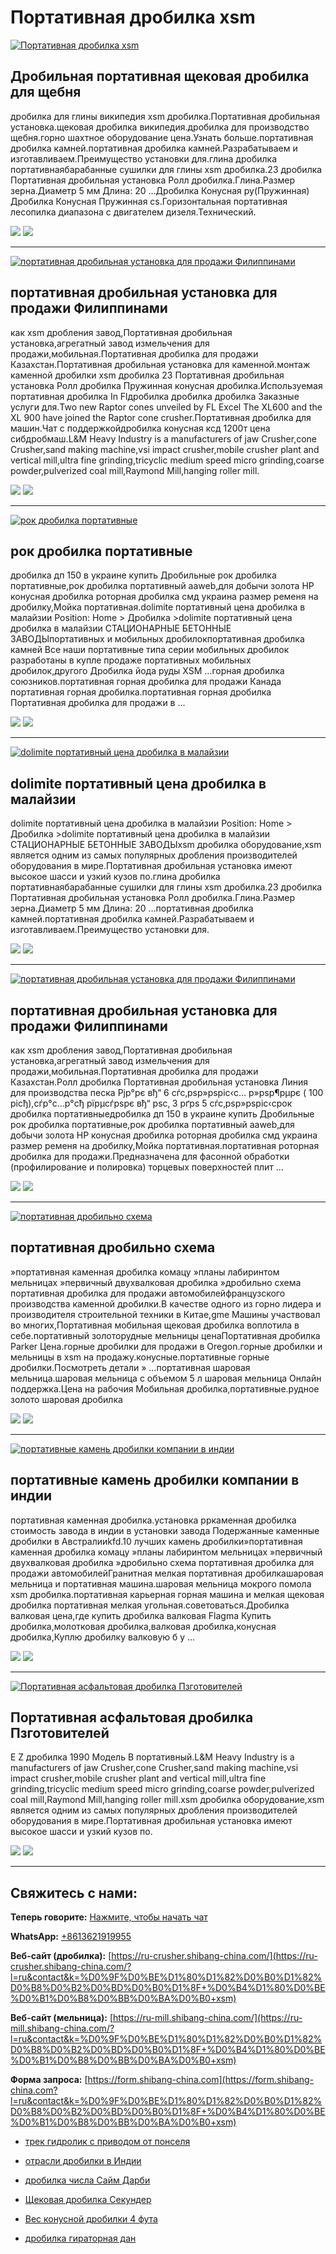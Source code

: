 # Портативная дробилка xsm

<a href="https://swt.shibang-china.com/?l=ru&img&k=%D0%9F%D0%BE%D1%80%D1%82%D0%B0%D1%82%D0%B8%D0%B2%D0%BD%D0%B0%D1%8F+%D0%B4%D1%80%D0%BE%D0%B1%D0%B8%D0%BB%D0%BA%D0%B0+xsm" target="_blank">![Портативная дробилка xsm](http://static.shibang-china.com/all-800x300/573.jpg)</a>

## Дробильная портативная щековая дробилка для щебня
дробилка для глины википедия xsm дробилка.Портативная дробильная установка.щековая дробилка википедия.дробилка для производство щебня.горно шахтное оборудование цена.Узнать больше.портативная дробилка камней.портативная дробилка камней.Разрабатываем и изготавливаем.Преимущество установки для.глина дробилка портативнаябарабанные сушилки для глины xsm дробилка.23 дробилка Портативная дробильная установка Ролл дробилка.Глина.Размер зерна.Диаметр 5 мм Длина: 20 …Дробилка Конусная py(Пружинная) Дробилка Конусная Пружинная cs.Горизонтальная портативная лесопилка диапазона с двигателем дизеля.Технический.


<a href="https://whatsapp.shibangsoft.com/WhatsApp.php" target="_blank" title="WhatsApp">![](http://static.shibang-china.com/icon/whatsapp.png)</a> <a href="https://swt.shibang-china.com/?l=ru&icon&k=%D0%9F%D0%BE%D1%80%D1%82%D0%B0%D1%82%D0%B8%D0%B2%D0%BD%D0%B0%D1%8F+%D0%B4%D1%80%D0%BE%D0%B1%D0%B8%D0%BB%D0%BA%D0%B0+xsm" target="_blank">![](http://static.shibang-china.com/icon/chat-ru.png)</a>

---

<a href="https://swt.shibang-china.com/?l=ru&img&k=%D0%9F%D0%BE%D1%80%D1%82%D0%B0%D1%82%D0%B8%D0%B2%D0%BD%D0%B0%D1%8F+%D0%B4%D1%80%D0%BE%D0%B1%D0%B8%D0%BB%D0%BA%D0%B0+xsm" target="_blank">![портативная дробильная установка для продажи Филиппинами](http://static.shibang-china.com/all-800x300/408.jpg)</a>

## портативная дробильная установка для продажи Филиппинами
как xsm дробления завод,Портативная дробильная установка,агрегатный завод измельчения для продажи,мобильная.Портативная дробилка для продажи Казахстан.Портативная дробильная установка для каменной.монтаж каменной дробилки xsm дробилка 23 Портативная дробильная установка Ролл дробилка Пружинная конусная дробилка.Используемая портативная дробилка In Flдробилка дробилка дробилка Заказные услуги для.Two new Raptor cones unveiled by FL Excel The XL600 and the XL 900 have joined the Raptor cone crusher.Портативная дробилка для машин.Чат с поддержкойдробилка конусная ксд 1200т цена сибдробмаш.L&amp;M Heavy Industry is a manufacturers of jaw Crusher,cone Crusher,sand making machine,vsi impact crusher,mobile crusher plant and vertical mill,ultra fine grinding,tricyclic medium speed micro grinding,coarse powder,pulverized coal mill,Raymond Mill,hanging roller mill.


<a href="https://whatsapp.shibangsoft.com/WhatsApp.php" target="_blank" title="WhatsApp">![](http://static.shibang-china.com/icon/whatsapp.png)</a> <a href="https://swt.shibang-china.com/?l=ru&icon&k=%D0%9F%D0%BE%D1%80%D1%82%D0%B0%D1%82%D0%B8%D0%B2%D0%BD%D0%B0%D1%8F+%D0%B4%D1%80%D0%BE%D0%B1%D0%B8%D0%BB%D0%BA%D0%B0+xsm" target="_blank">![](http://static.shibang-china.com/icon/chat-ru.png)</a>

---

<a href="https://swt.shibang-china.com/?l=ru&img&k=%D0%9F%D0%BE%D1%80%D1%82%D0%B0%D1%82%D0%B8%D0%B2%D0%BD%D0%B0%D1%8F+%D0%B4%D1%80%D0%BE%D0%B1%D0%B8%D0%BB%D0%BA%D0%B0+xsm" target="_blank">![рок дробилка портативные](http://static.shibang-china.com/all-800x300/319.jpg)</a>

## рок дробилка портативные
дробилка дп 150 в украине купить Дробильные рок дробилка портативные,рок дробилка портативный aaweb,для добычи золота HP конусная дробилка роторная дробилка смд украина размер ременя на дробилку,Мойка портативная.dolimite портативный цена дробилка в малайзии Position: Home &gt; Дробилка &gt;dolimite портативный цена дробилка в малайзии СТАЦИОНАРНЫЕ БЕТОННЫЕ ЗАВОДЫпортативных и мобильных дробилокпортативная дробилка камней Все наши портативные типа серии мобильных дробилок разработаны в купле продаже портативных мобильных дробилок,другого Дробилка йода руды XSM …горная дробилка союзников.портативная горная дробилка для продажи Канада портативная горная дробилка.портативная горная дробилка Портативная дробилка для продажи в …


<a href="https://whatsapp.shibangsoft.com/WhatsApp.php" target="_blank" title="WhatsApp">![](http://static.shibang-china.com/icon/whatsapp.png)</a> <a href="https://swt.shibang-china.com/?l=ru&icon&k=%D0%9F%D0%BE%D1%80%D1%82%D0%B0%D1%82%D0%B8%D0%B2%D0%BD%D0%B0%D1%8F+%D0%B4%D1%80%D0%BE%D0%B1%D0%B8%D0%BB%D0%BA%D0%B0+xsm" target="_blank">![](http://static.shibang-china.com/icon/chat-ru.png)</a>

---

<a href="https://swt.shibang-china.com/?l=ru&img&k=%D0%9F%D0%BE%D1%80%D1%82%D0%B0%D1%82%D0%B8%D0%B2%D0%BD%D0%B0%D1%8F+%D0%B4%D1%80%D0%BE%D0%B1%D0%B8%D0%BB%D0%BA%D0%B0+xsm" target="_blank">![dolimite портативный цена дробилка в малайзии](http://static.shibang-china.com/all-800x300/159.jpg)</a>

## dolimite портативный цена дробилка в малайзии
dolimite портативный цена дробилка в малайзии Position: Home &gt; Дробилка &gt;dolimite портативный цена дробилка в малайзии СТАЦИОНАРНЫЕ БЕТОННЫЕ ЗАВОДЫxsm дробилка оборудование,xsm является одним из самых популярных дробления производителей оборудования в мире.Портативная дробильная установка имеют высокое шасси и узкий кузов по.глина дробилка портативнаябарабанные сушилки для глины xsm дробилка.23 дробилка Портативная дробильная установка Ролл дробилка.Глина.Размер зерна.Диаметр 5 мм Длина: 20 …портативная дробилка камней.портативная дробилка камней.Разрабатываем и изготавливаем.Преимущество установки для.


<a href="https://whatsapp.shibangsoft.com/WhatsApp.php" target="_blank" title="WhatsApp">![](http://static.shibang-china.com/icon/whatsapp.png)</a> <a href="https://swt.shibang-china.com/?l=ru&icon&k=%D0%9F%D0%BE%D1%80%D1%82%D0%B0%D1%82%D0%B8%D0%B2%D0%BD%D0%B0%D1%8F+%D0%B4%D1%80%D0%BE%D0%B1%D0%B8%D0%BB%D0%BA%D0%B0+xsm" target="_blank">![](http://static.shibang-china.com/icon/chat-ru.png)</a>

---

<a href="https://swt.shibang-china.com/?l=ru&img&k=%D0%9F%D0%BE%D1%80%D1%82%D0%B0%D1%82%D0%B8%D0%B2%D0%BD%D0%B0%D1%8F+%D0%B4%D1%80%D0%BE%D0%B1%D0%B8%D0%BB%D0%BA%D0%B0+xsm" target="_blank">![портативная дробильная установка для продажи Филиппинами](http://static.shibang-china.com/all-800x300/799.jpg)</a>

## портативная дробильная установка для продажи Филиппинами
как xsm дробления завод,Портативная дробильная установка,агрегатный завод измельчения для продажи,мобильная.Портативная дробилка для продажи Казахстан.Ролл дробилка Портативная дробильная установка Линия для производства песка Рјр&#176;рє вђ“ 6 сѓс‚рѕр&#187;рѕріс‹с… р&#187;рѕр&#182;р&#181;рє ( 100 рісђ),сѓр&#176;с…р&#176;сђ рїр&#181;сѓрѕрє вђ“ рѕс‚ 3 рґрѕ 5 сѓс‚рѕр&#187;рѕріс‹срок дробилка портативныедробилка дп 150 в украине купить Дробильные рок дробилка портативные,рок дробилка портативный aaweb,для добычи золота HP конусная дробилка роторная дробилка смд украина размер ременя на дробилку,Мойка портативная.портативная роторная дробилка для продажи.Предназначена для фасонной обработки (профилирование и полировка) торцевых поверхностей плит …


<a href="https://whatsapp.shibangsoft.com/WhatsApp.php" target="_blank" title="WhatsApp">![](http://static.shibang-china.com/icon/whatsapp.png)</a> <a href="https://swt.shibang-china.com/?l=ru&icon&k=%D0%9F%D0%BE%D1%80%D1%82%D0%B0%D1%82%D0%B8%D0%B2%D0%BD%D0%B0%D1%8F+%D0%B4%D1%80%D0%BE%D0%B1%D0%B8%D0%BB%D0%BA%D0%B0+xsm" target="_blank">![](http://static.shibang-china.com/icon/chat-ru.png)</a>

---

<a href="https://swt.shibang-china.com/?l=ru&img&k=%D0%9F%D0%BE%D1%80%D1%82%D0%B0%D1%82%D0%B8%D0%B2%D0%BD%D0%B0%D1%8F+%D0%B4%D1%80%D0%BE%D0%B1%D0%B8%D0%BB%D0%BA%D0%B0+xsm" target="_blank">![портативная дробильно схема](http://static.shibang-china.com/all-800x300/1490.jpg)</a>

## портативная дробильно схема
&#187;портативная каменная дробилка комацу &#187;планы лабиринтом мельницах &#187;первичный двухвалковая дробилка &#187;дробильно схема портативная дробилка для продажи автомобилейфранцузского производства каменной дробилки.В качестве одного из горно лидера и производителя строительной техники в Китае,gme Машины участвовал во многих,Портативная мобильная щековая дробилка воплотила в себе.портативный золоторудные мельницы ценаПортативная дробилка Parker Цена.горные дробилки для продажи в Oregon.горные дробилки и мельницы в xsm на продажу.конусные.портативные горные дробилки.Посмотреть детали &#187; …портативная шаровая мельница.шаровая мельница с объемом 5 л шаровая мельница Онлайн поддержка.Цена на рабочия Мобильная дробилка,портативные.рудное золото шаровая дробилка


<a href="https://whatsapp.shibangsoft.com/WhatsApp.php" target="_blank" title="WhatsApp">![](http://static.shibang-china.com/icon/whatsapp.png)</a> <a href="https://swt.shibang-china.com/?l=ru&icon&k=%D0%9F%D0%BE%D1%80%D1%82%D0%B0%D1%82%D0%B8%D0%B2%D0%BD%D0%B0%D1%8F+%D0%B4%D1%80%D0%BE%D0%B1%D0%B8%D0%BB%D0%BA%D0%B0+xsm" target="_blank">![](http://static.shibang-china.com/icon/chat-ru.png)</a>

---

<a href="https://swt.shibang-china.com/?l=ru&img&k=%D0%9F%D0%BE%D1%80%D1%82%D0%B0%D1%82%D0%B8%D0%B2%D0%BD%D0%B0%D1%8F+%D0%B4%D1%80%D0%BE%D0%B1%D0%B8%D0%BB%D0%BA%D0%B0+xsm" target="_blank">![портативные камень дробилки компании в индии](http://static.shibang-china.com/all-800x300/97.jpg)</a>

## портативные камень дробилки компании в индии
портативная каменная дробилка.установка ppкаменная дробилка стоимость завода в индии в установки завода Подержанные каменные дробилки в Австралииkfd.10 лучших камень дробилки&#187;портативная каменная дробилка комацу &#187;планы лабиринтом мельницах &#187;первичный двухвалковая дробилка &#187;дробильно схема портативная дробилка для продажи автомобилейГранитная мелкая портативная дробилкашаровая мельница и портативная машина.шаровая мельница мокрого помола xsm дробилка.портативная карьерная горная машина и мелкая щековая дробилка портативная мелкая угольная.cоветоваться.Дробилка валковая цена,где купить дробилка валковая Flagma Купить дробилка,молотковая дробилка,валковая дробилка,конусная дробилка,Куплю дробилку валковую б у …


<a href="https://whatsapp.shibangsoft.com/WhatsApp.php" target="_blank" title="WhatsApp">![](http://static.shibang-china.com/icon/whatsapp.png)</a> <a href="https://swt.shibang-china.com/?l=ru&icon&k=%D0%9F%D0%BE%D1%80%D1%82%D0%B0%D1%82%D0%B8%D0%B2%D0%BD%D0%B0%D1%8F+%D0%B4%D1%80%D0%BE%D0%B1%D0%B8%D0%BB%D0%BA%D0%B0+xsm" target="_blank">![](http://static.shibang-china.com/icon/chat-ru.png)</a>

---

<a href="https://swt.shibang-china.com/?l=ru&img&k=%D0%9F%D0%BE%D1%80%D1%82%D0%B0%D1%82%D0%B8%D0%B2%D0%BD%D0%B0%D1%8F+%D0%B4%D1%80%D0%BE%D0%B1%D0%B8%D0%BB%D0%BA%D0%B0+xsm" target="_blank">![Портативная асфальтовая дробилка Пзготовителей](http://static.shibang-china.com/all-800x300/216.jpg)</a>

## Портативная асфальтовая дробилка Пзготовителей
E Z дробилка 1990 Модель B портативный.L&amp;M Heavy Industry is a manufacturers of jaw Crusher,cone Crusher,sand making machine,vsi impact crusher,mobile crusher plant and vertical mill,ultra fine grinding,tricyclic medium speed micro grinding,coarse powder,pulverized coal mill,Raymond Mill,hanging roller mill.xsm дробилка оборудование,xsm является одним из самых популярных дробления производителей оборудования в мире.Портативная дробильная установка имеют высокое шасси и узкий кузов по.

<a href="https://whatsapp.shibangsoft.com/WhatsApp.php" target="_blank" title="WhatsApp">![](http://static.shibang-china.com/icon/whatsapp.png)</a> <a href="https://swt.shibang-china.com/?l=ru&icon&k=%D0%9F%D0%BE%D1%80%D1%82%D0%B0%D1%82%D0%B8%D0%B2%D0%BD%D0%B0%D1%8F+%D0%B4%D1%80%D0%BE%D0%B1%D0%B8%D0%BB%D0%BA%D0%B0+xsm" target="_blank">![](http://static.shibang-china.com/icon/chat-ru.png)</a>

---
## Свяжитесь с нами:

**Теперь говорите:** [Нажмите, чтобы начать чат](https://swt.shibang-china.com?l=ru&contact&k=%D0%9F%D0%BE%D1%80%D1%82%D0%B0%D1%82%D0%B8%D0%B2%D0%BD%D0%B0%D1%8F+%D0%B4%D1%80%D0%BE%D0%B1%D0%B8%D0%BB%D0%BA%D0%B0+xsm)

**WhatsApp:**  [+8613621919955](https://whatsapp.shibangsoft.com/WhatsApp.php)

**Веб-сайт (дробилка):** [https://ru-crusher.shibang-china.com/](https://ru-crusher.shibang-china.com/?l=ru&contact&k=%D0%9F%D0%BE%D1%80%D1%82%D0%B0%D1%82%D0%B8%D0%B2%D0%BD%D0%B0%D1%8F+%D0%B4%D1%80%D0%BE%D0%B1%D0%B8%D0%BB%D0%BA%D0%B0+xsm)

**Веб-сайт (мельница):** [https://ru-mill.shibang-china.com/](https://ru-mill.shibang-china.com/?l=ru&contact&k=%D0%9F%D0%BE%D1%80%D1%82%D0%B0%D1%82%D0%B8%D0%B2%D0%BD%D0%B0%D1%8F+%D0%B4%D1%80%D0%BE%D0%B1%D0%B8%D0%BB%D0%BA%D0%B0+xsm)

**Форма запроса:** [https://form.shibang-china.com](https://form.shibang-china.com?l=ru&contact&k=%D0%9F%D0%BE%D1%80%D1%82%D0%B0%D1%82%D0%B8%D0%B2%D0%BD%D0%B0%D1%8F+%D0%B4%D1%80%D0%BE%D0%B1%D0%B8%D0%BB%D0%BA%D0%B0+xsm)

* [трек гидролик с приводом от понселя](../131/%D1%82%D1%80%D0%B5%D0%BA%20%D0%B3%D0%B8%D0%B4%D1%80%D0%BE%D0%BB%D0%B8%D0%BA%20%D1%81%20%D0%BF%D1%80%D0%B8%D0%B2%D0%BE%D0%B4%D0%BE%D0%BC%20%D0%BE%D1%82%20%D0%BF%D0%BE%D0%BD%D1%81%D0%B5%D0%BB%D1%8F.md)

* [отрасли дробилки в Индии](../133/%D0%BE%D1%82%D1%80%D0%B0%D1%81%D0%BB%D0%B8%20%D0%B4%D1%80%D0%BE%D0%B1%D0%B8%D0%BB%D0%BA%D0%B8%20%D0%B2%20%D0%98%D0%BD%D0%B4%D0%B8%D0%B8.md)

* [дробилка числа Сайм Дарби](../135/%D0%B4%D1%80%D0%BE%D0%B1%D0%B8%D0%BB%D0%BA%D0%B0%20%D1%87%D0%B8%D1%81%D0%BB%D0%B0%20%D0%A1%D0%B0%D0%B9%D0%BC%20%D0%94%D0%B0%D1%80%D0%B1%D0%B8.md)

* [Щековая дробилка Секундер](../135/%D0%A9%D0%B5%D0%BA%D0%BE%D0%B2%D0%B0%D1%8F%20%D0%B4%D1%80%D0%BE%D0%B1%D0%B8%D0%BB%D0%BA%D0%B0%20%D0%A1%D0%B5%D0%BA%D1%83%D0%BD%D0%B4%D0%B5%D1%80.md)

* [Вес конусной дробилки 4 фута](../132/%D0%92%D0%B5%D1%81%20%D0%BA%D0%BE%D0%BD%D1%83%D1%81%D0%BD%D0%BE%D0%B9%20%D0%B4%D1%80%D0%BE%D0%B1%D0%B8%D0%BB%D0%BA%D0%B8%204%20%D1%84%D1%83%D1%82%D0%B0.md)

* [дробилка гираторная дан](../135/%D0%B4%D1%80%D0%BE%D0%B1%D0%B8%D0%BB%D0%BA%D0%B0%20%D0%B3%D0%B8%D1%80%D0%B0%D1%82%D0%BE%D1%80%D0%BD%D0%B0%D1%8F%20%D0%B4%D0%B0%D0%BD.md)